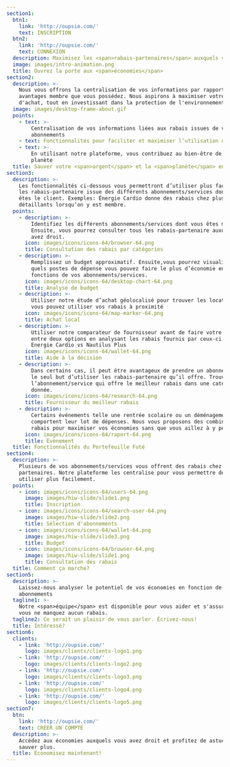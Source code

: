 ```yaml
---
section1:
  btn1:
    link: 'http://oupsie.com/'
    text: INSCRIPTION
  btn2:
    link: 'http://oupsie.com/'
    text: CONNEXION
  description: Maximisez les <span>rabais-partenaires</span> auxquels vous avez droit
  image: images/intro-animation.png
  title: Ouvrez la porte aux <span>économies</span>
section2:
  description: >-
    Nous vous offrons la centralisation de vos informations par rapport aux
    avantages membre que vous possédez. Nous aspirons à maximiser votre pouvoir
    d'achat, tout en investissant dans la protection de l'environnement.
  image: images/desktop-frame-about.gif
  points:
    - text: >-
        Centralisation de vos informations liées aux rabais issues de vos
        abonnements
    - text: Fonctionnalités pour faciliter et maximiser l’utilisation des rabais
    - text: >-
        En utilisant notre plateforme, vous contribuez au bien-être de la
        planète
  title: Sauver votre <span>argent</span> et la <span>planète</span> en même temps
section3:
  description: >-
    Les fonctionnalités ci-dessous vous permettront d’utiliser plus facilement
    les rabais-partenaire issue des différents abonnements/services dont vous
    êtes le client. Exemples: Énergie Cardio donne des rabais chez plusieurs
    détaillants lorsqu’on y est membre.
  points:
    - description: >-
        Identifiez les différents abonnements/services dont vous êtes membre.
        Ensuite, vous pourrez consulter tous les rabais-partenaire auxquels vous
        avez droit.
      icon: images/icons/icons-64/browser-64.png
      title: Consultation des rabais par catégories
    - description: >-
        Remplissez un budget approximatif. Ensuite,vous pourrez visualiser pour
        quels postes de dépense vous pouvez faire le plus d’économie en
        fonctions de vos abonnements/services.
      icon: images/icons/icons-64/desktop-chart-64.png
      title: Analyse de budget
    - description: >-
        Utiliser notre étude d’achat géolocalisé pour trouver les locations où
        vous pouvez utiliser vos rabais à proximité
      icon: images/icons/icons-64/map-marker-64.png
      title: Achat local
    - description: >-
        Utiliser notre comparateur de fournisseur avant de faire votre choix
        entre deux options en analysant les rabais fournis par ceux-ci. Exemple:
        Energie Cardio vs Nautilus Plus
      icon: images/icons/icons-64/wallet-64.png
      title: Aide à la décision
    - description: >-
        Dans certains cas, il peut être avantageux de prendre un abonnement dans
        le seul but d’utiliser les rabais-partenaire qu’il offre. Trouver
        l’abonnement/service qui offre le meilleur rabais dans une catégorie
        donnée.
      icon: images/icons/icons-64/research-64.png
      title: Fournisseur du meilleur rabais
    - description: >-
        Certains événements telle une rentrée scolaire ou un déménagement
        comportent leur lot de dépenses. Nous vous proposons des combinaison de
        rabais pour maximiser vos économies sans que vous aillez à y penser.
      icon: images/icons/icons-64/raport-64.png
      title: Évènement
  title: Fonctionnalités du Portefeuille Futé
section4:
  description: >-
    Plusieurs de vos abonnements/services vous offrent des rabais chez des
    partenaires. Notre plateforme les centralise pour vous permettre de les
    utiliser plus facilement.
  points:
    - icon: images/icons/icons-64/users-64.png
      image: images/hiw-slide/slide1.png
      title: Inscription
    - icon: images/icons/icons-64/search-user-64.png
      image: images/hiw-slide/slide2.png
      title: Sélection d'abonnements
    - icon: images/icons/icons-64/wallet-64.png
      image: images/hiw-slide/slide3.png
      title: Budget
    - icon: images/icons/icons-64/browser-64.png
      image: images/hiw-slide/slide1.png
      title: Consultation des rabais
  title: Comment ça marche?
section5:
  description: >-
    Laissez-nous analyser le potentiel de vos économies en fonction de vos
    abonnements
  tagline1: >-
    Notre <span>équipe</span> est disponible pour vous aider et s'assurer que
    vous ne manquez aucun rabais.
  tagline2: Ce serait un plaisir de vous parler. Écrivez-nous!
  title: Intéressé?
section6:
  clients:
    - link: 'http://oupsie.com/'
      logo: images/clients/clients-logo1.png
    - link: 'http://oupsie.com/'
      logo: images/clients/clients-logo2.png
    - link: 'http://oupsie.com/'
      logo: images/clients/clients-logo3.png
    - link: 'http://oupsie.com/'
      logo: images/clients/clients-logo4.png
    - link: 'http://oupsie.com/'
      logo: images/clients/clients-logo5.png
section7:
  btn:
    link: 'http://oupsie.com/'
    text: CRÉER UN COMPTE
  description: >-
    Accédez aux économies auxquels vous avez droit et profitez de astuces pour
    sauver plus.
  title: Économisez maintenant!
---
```


